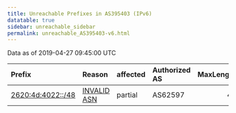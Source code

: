 ```yaml
---
title: Unreachable Prefixes in AS395403 (IPv6)
datatable: true
sidebar: unreachable_sidebar
permalink: unreachable_AS395403-v6.html
---
```


Data as of 2019-04-27 09:45:00 UTC


<div class="datatable-begin"></div>

| Prefix                                                       | Reason                                                                                                    | affected   | Authorized AS   |   MaxLength | Anchor                           |   unreachable /48s |
|:-------------------------------------------------------------|:----------------------------------------------------------------------------------------------------------|:-----------|:----------------|------------:|:---------------------------------|-------------------:|
| [2620:4d:4022::/48](https://stat.ripe.net/2620:4d:4022::/48) | [INVALID ASN](https://rpki-validator.ripe.net/announcement-preview?asn=AS395403&prefix=2620:4d:4022::/48) | partial    | AS62597         |          48 | [ARIN](unreachable_ARIN-v6.html) |                  1 |

<div class="datatable-end"></div>